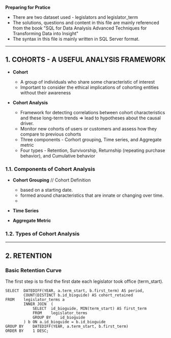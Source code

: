 __Preparing for Pratice__
- There are two dataset used - legislators and legislator_term
- The solutions, questions and content in this file are mainly referenced from the book "SQL for Data Analysis Advanced Techniques for Transforming Data into Insight"
- The syntax in this file is mainly written in SQL Server format.

------------------------------------------------------------------------------------------------------------
## 1. COHORTS - A USEFUL ANALYSIS FRAMEWORK
* __Cohort__
  * A group of individuals who share some characteristic of interest
  * Important to consider the ethical implications of cohorting entities without their awareness

* __Cohort Analysis__
  * Framework for detecting correlations between cohort characteristics and these long-term trends => lead to hypotheses about the causal driver.
  * Monitor new cohorts of users or customers and assess how they compare to previous cohorts
  * Three components - Corhort grouping, Time series, and Aggregate metric
  * Four types - Retention, Survivorship, Returnship (repeating purchase behavior), and Cumulative behavior

### 1.1. Components of Cohort Analysis
* __Cohort Grouping__ // Cohort Definition
  - based on a starting date.
  - formed around characteristics that are innate or changing over time.
  - 
* __Time Series__
 
* __Aggregate Metric__

### 1.2. Types of Cohort Analysis


------------------------------------------------------------------------------------------------------------
## 2. RETENTION

### Basic Retention Curve
The first step is to find the first date each legislator took office (term_start).
```
SELECT	DATEDIFF(YEAR, a.term_start, b.first_term) AS period,
		COUNT(DISTINCT b.id_bioguide) AS cohort_retained
FROM	legislator_terms a
		INNER JOIN	(
			SELECT	id_bioguide, MIN(term_start) AS first_term
			FROM	legislator_terms
			GROUP BY	id_bioguide
		) b ON a.id_bioguide = b.id_bioguide
GROUP BY	DATEDIFF(YEAR, a.term_start, b.first_term)
ORDER BY	1 DESC;
```



